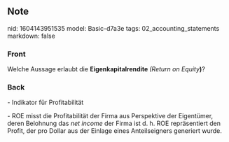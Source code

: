 ## Note
nid: 1604143951535
model: Basic-d7a3e
tags: 02_accounting_statements
markdown: false

### Front
<p>Welche Aussage erlaubt die <b>Eigenkapitalrendite </b><i>(Return on Equity</i><b>)</b>?</p><p>
</p>

### Back
<p>- Indikator für Profitabilität
<p>- ROE misst die Profitabilität der Firma aus Perspektive der
Eigentümer, deren Belohnung das <i>net income</i> der Firma ist d.
h. ROE repräsentiert den Profit, der pro Dollar aus der Einlage
eines Anteilseigners generiert wurde.

